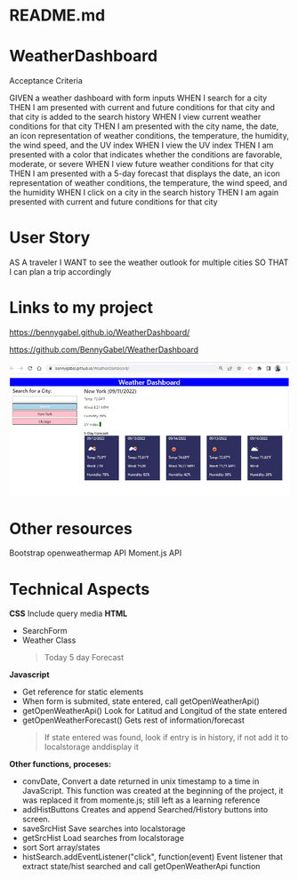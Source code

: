 # README.md


# WeatherDashboard
Acceptance Criteria

GIVEN a weather dashboard with form inputs
WHEN I search for a city
THEN I am presented with current and future conditions for that city and that city is added to the search history
WHEN I view current weather conditions for that city
THEN I am presented with the city name, the date, an icon representation of weather conditions, the temperature, the humidity, the wind speed, and the UV index
WHEN I view the UV index
THEN I am presented with a color that indicates whether the conditions are favorable, moderate, or severe
WHEN I view future weather conditions for that city
THEN I am presented with a 5-day forecast that displays the date, an icon representation of weather conditions, the temperature, the wind speed, and the humidity
WHEN I click on a city in the search history
THEN I am again presented with current and future conditions for that city

# User Story
AS A traveler
I WANT to see the weather outlook for multiple cities
SO THAT I can plan a trip accordingly

# Links to my project
https://bennygabel.github.io/WeatherDashboard/

https://github.com/BennyGabel/WeatherDashboard

![WeatherDashboard](/assets/screenshot/Screenshot.jpg?raw=true)

# Other resources
Bootstrap
openweathermap API
Moment.js API

# Technical Aspects
**CSS**
Include query media 
**HTML**
- SearchForm
- Weather Class
  > Today
  > 5 day Forecast

**Javascript**
- Get reference for static elements
- When form is submited, state entered, call getOpenWeatherApi()
- getOpenWeatherApi()   Look for Latitud and Longitud of the state entered
- getOpenWeatherForecast()  Gets rest of information/forecast
  > If state entered was found, look if entry is in history, if not add it to localstorage anddisplay it


**Other functions, proceses:**
- convDate, Convert a date returned in unix timestamp to a time in JavaScript.  This function was created at the beginning of the project, it was replaced it from momente.js; still left as a learning reference
- addHistButtons	Creates and append Searched/History buttons into screen.
- saveSrcHist       Save searches into localstorage
- getSrcHist        Load searches from localstorage
- sort              Sort array/states
- histSearch.addEventListener("click", function(event) Event listener that extract state/hist searched and call getOpenWeatherApi function
